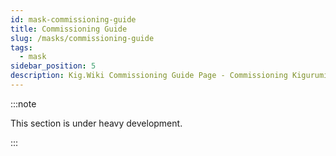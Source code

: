 ```yaml
---
id: mask-commissioning-guide
title: Commissioning Guide
slug: /masks/commissioning-guide
tags:
  - mask
sidebar_position: 5
description: Kig.Wiki Commissioning Guide Page - Commissioning Kigurumi Masks
---
```

:::note

This section is under heavy development.

:::